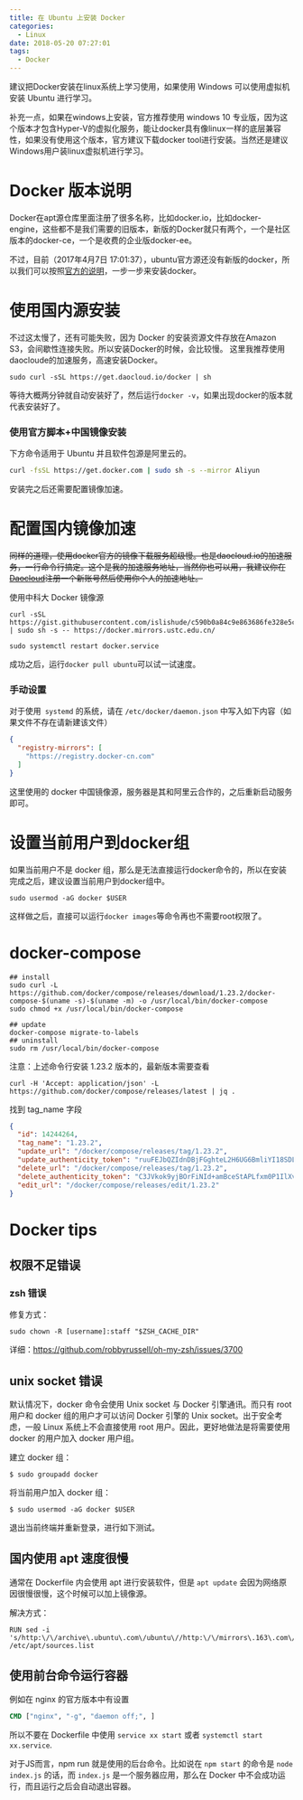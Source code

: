 ```yaml
---
title: 在 Ubuntu 上安装 Docker
categories:
  - Linux
date: 2018-05-20 07:27:01
tags:
  - Docker
---
```


建议把Docker安装在linux系统上学习使用，如果使用 Windows 可以使用虚拟机安装 Ubuntu 进行学习。

补充一点，如果在windows上安装，官方推荐使用 windows 10 专业版，因为这个版本才包含Hyper-V的虚拟化服务，能让docker具有像linux一样的底层兼容性，如果没有使用这个版本，官方建议下载docker tool进行安装。当然还是建议Windows用户装linux虚拟机进行学习。

# Docker 版本说明
Docker在apt源仓库里面注册了很多名称，比如docker.io，比如docker-engine，这些都不是我们需要的旧版本，新版的Docker就只有两个，一个是社区版本的docker-ce，一个是收费的企业版docker-ee。  

不过，目前（2017年4月7日 17:01:37），ubuntu官方源还没有新版的docker，所以我们可以按照[官方的说明](https://store.docker.com/editions/community/docker-ce-server-ubuntu)，一步一步来安装docker。

# 使用国内源安装
不过这太慢了，还有可能失败，因为 Docker 的安装资源文件存放在Amazon S3，会间歇性连接失败。所以安装Docker的时候，会比较慢。 这里我推荐使用daocloude的加速服务，高速安装Docker。

`sudo curl -sSL https://get.daocloud.io/docker | sh`

等待大概两分钟就自动安装好了，然后运行`docker -v`，如果出现docker的版本就代表安装好了。

### 使用官方脚本+中国镜像安装

下方命令适用于 Ubuntu 并且软件包源是阿里云的。

```bash
curl -fsSL https://get.docker.com | sudo sh -s --mirror Aliyun
```

安装完之后还需要配置镜像加速。

# 配置国内镜像加速
~~同样的道理，使用docker官方的镜像下载服务超级慢。也是daocloud.io的加速服务，一行命令行搞定。这个是我的加速服务地址，当然你也可以用，我建议你在[Daocloud](https://www.daocloud.io/mirror)注册一个新账号然后使用你个人的加速地址。~~

使用中科大 Docker 镜像源

```shell
curl -sSL https://gist.githubusercontent.com/islishude/c590b0a84c9e863686fe328e5c066e2a/raw/c6fcbfb83b4cfae292c5d7c90fcbdec9dbde4eea/set_docker_mirror.sh | sudo sh -s -- https://docker.mirrors.ustc.edu.cn/

sudo systemctl restart docker.service
```

成功之后，运行`docker pull ubuntu`可以试一试速度。

### 手动设置

对于使用` systemd` 的系统，请在 `/etc/docker/daemon.json` 中写入如下内容（如果文件不存在请新建该文件）

```json
{
  "registry-mirrors": [
    "https://registry.docker-cn.com"
  ]
}
```

这里使用的 docker 中国镜像源，服务器是其和阿里云合作的，之后重新启动服务即可。

# 设置当前用户到docker组

如果当前用户不是 docker 组，那么是无法直接运行docker命令的，所以在安装完成之后，建议设置当前用户到docker组中。

`sudo usermod -aG docker $USER`

这样做之后，直接可以运行`docker images`等命令再也不需要root权限了。

# docker-compose

```
## install
sudo curl -L https://github.com/docker/compose/releases/download/1.23.2/docker-compose-$(uname -s)-$(uname -m) -o /usr/local/bin/docker-compose
sudo chmod +x /usr/local/bin/docker-compose

## update
docker-compose migrate-to-labels
## uninstall
sudo rm /usr/local/bin/docker-compose
```

注意：上述命令行安装 1.23.2 版本的，最新版本需要查看 

```
curl -H 'Accept: application/json' -L https://github.com/docker/compose/releases/latest | jq .
```

找到 tag_name 字段

```json
{
  "id": 14244264,
  "tag_name": "1.23.2",
  "update_url": "/docker/compose/releases/tag/1.23.2",
  "update_authenticity_token": "ruuFEJbQZIdnDBjFGghteL2H6UG6BmliYI18SDLOgnO5hlJlRZB2dDs+qOjkHMamP9bp2ymKrr9Ytao0DtEEiQ==",
  "delete_url": "/docker/compose/releases/tag/1.23.2",
  "delete_authenticity_token": "C3JVkok9yjBOrFiNId+amBceStAPLfxm0P1IlXvNLOsdE2gxaZLhR12WsZYYpfMNiZsmHrNmVpf/Z0B2ddUKVw==",
  "edit_url": "/docker/compose/releases/edit/1.23.2"
}
```

# Docker tips

## 权限不足错误

### zsh 错误 

修复方式： 

`sudo chown -R [username]:staff "$ZSH_CACHE_DIR"`

详细：https://github.com/robbyrussell/oh-my-zsh/issues/3700

## unix socket 错误

默认情况下，docker 命令会使用 Unix socket 与 Docker 引擎通讯。而只有 root 用户和 docker 组的用户才可以访问 Docker 引擎的 Unix socket。出于安全考虑，一般 Linux 系统上不会直接使用 root 用户。因此，更好地做法是将需要使用 docker 的用户加入 docker 用户组。

建立 docker 组：

`$ sudo groupadd docker`

将当前用户加入 docker 组：

`$ sudo usermod -aG docker $USER`

退出当前终端并重新登录，进行如下测试。

## 国内使用 apt 速度很慢

通常在 Dockerfile 内会使用 apt 进行安装软件，但是 `apt update` 会因为网络原因很慢很慢，这个时候可以加上镜像源。 

解决方式：

```
RUN sed -i 's/http:\/\/archive\.ubuntu\.com\/ubuntu\//http:\/\/mirrors\.163\.com\/ubuntu\//g' /etc/apt/sources.list
```

## 使用前台命令运行容器

例如在 nginx 的官方版本中有设置 

```Dockerfile
CMD ["nginx", "-g", "daemon off;", ]
```

所以不要在 Dockerfile 中使用 `service xx start` 或者 `systemctl start xx.service`.

对于JS而言，npm run 就是使用的后台命令。比如说在 `npm start` 的命令是 `node index.js` 的话，而 `index.js` 是一个服务器应用，那么在 Docker 中不会成功运行，而且运行之后会自动退出容器。
